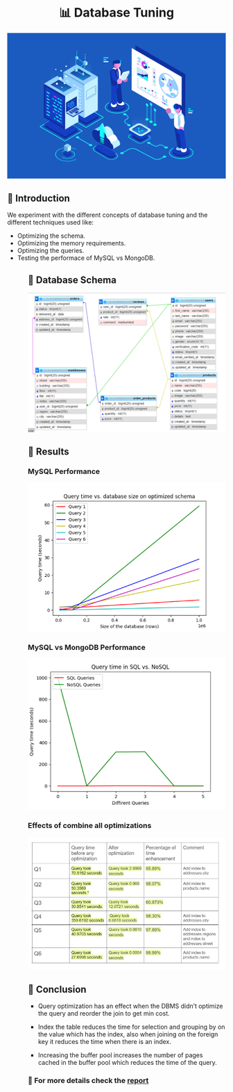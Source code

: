 <div align="center">

<H1>
📊 Database Tuning
</H1>

<img src="images\database.png" alt="logo"  />

</div>

## 📌 Introduction

We experiment with the different concepts of database tuning and the different techniques used like:
<ul>
<li> Optimizing the schema. </li>
<li> Optimizing the memory requirements. </li>
<li> Optimizing the queries. </li>
<li> Testing the performace of MySQL vs MongoDB.</li>
<ul>

## 📌 Database Schema

![ERD](./images/Newse.PNG)

## 📌 Results

### MySQL Performance

![mysql](./images/Figure_2.png)

### MySQL vs MongoDB Performance

![mongo-vs-mysql](./images/Figure_1.png)

### Effects of combine all optimizations 

![mongo-vs-mysql](./images/optimization.PNG)

## 📌 Conclusion

- Query optimization has an effect when the DBMS didn’t optimize the query and reorder the join to get min cost.

- Index the table reduces the time for selection and grouping by on the value which has the index,  also when joining on the foreign key it reduces the time when there is an index.

- Increasing the buffer pool increases the number of pages cached in the buffer pool which reduces the time of the query.


### 📌 For more details check the [report](./2_report.pdf)